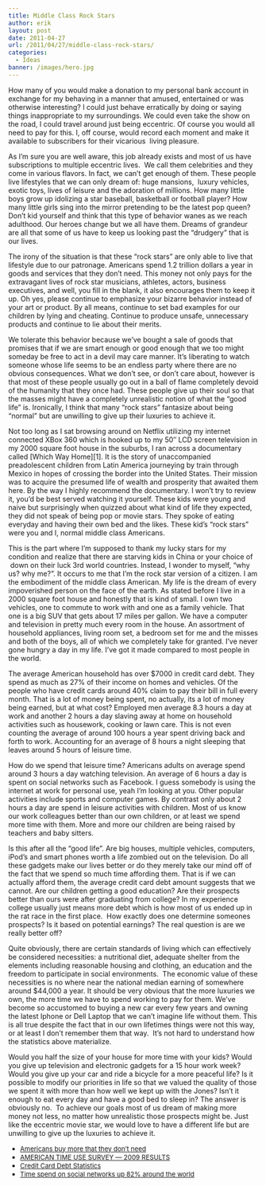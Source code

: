 ```yaml
---
title: Middle Class Rock Stars
author: erik
layout: post
date: 2011-04-27
url: /2011/04/27/middle-class-rock-stars/
categories:
  - Ideas
banner: /images/hero.jpg
---
```

  
How many of you would make a donation to my personal bank account in exchange for my behaving in a manner that amused, entertained or was otherwise interesting? I could just behave erratically by doing or saying things inappropriate to my surroundings. We could even take the show on the road, I could travel around just being eccentric. Of course you would all need to pay for this. I, off course, would record each moment and make it available to subscribers for their vicarious  living pleasure.

As I&#8217;m sure you are well aware, this job already exists and most of us have subscriptions to multiple eccentric lives.  We call them celebrities and they come in various flavors. In fact, we can&#8217;t get enough of them. These people live lifestyles that we can only dream of: huge mansions,  luxury vehicles, exotic toys, lives of leisure and the adoration of millions. How many little boys grow up idolizing a star baseball, basketball or football player? How many little girls sing into the mirror pretending to be the latest pop queen? Don&#8217;t kid yourself and think that this type of behavior wanes as we reach adulthood. Our heroes change but we all have them. Dreams of grandeur are all that some of us have to keep us looking past the &#8220;drudgery&#8221; that is our lives.

The irony of the situation is that these &#8220;rock stars&#8221; are only able to live that lifestyle due to our patronage. Americans spend 1.2 trillion dollars a year in goods and services that they don&#8217;t need. This money not only pays for the extravagant lives of rock star musicians, athletes, actors, business executives, and well, you fill in the blank, it also encourages them to keep it up. Oh yes, please continue to emphasize your bizarre behavior instead of your art or product. By all means, continue to set bad examples for our children by lying and cheating. Continue to produce unsafe, unnecessary products and continue to lie about their merits.

We tolerate this behavior because we&#8217;ve bought a sale of goods that promises that if we are smart enough or good enough that we too might someday be free to act in a devil may care manner. It&#8217;s liberating to watch someone whose life seems to be an endless party where there are no obvious consequences. What we don&#8217;t see, or don&#8217;t care about, however is that most of these people usually go out in a ball of flame completely devoid of the humanity that they once had. These people give up their soul so that the masses might have a completely unrealistic notion of what the &#8220;good life&#8221; is. Ironically, I think that many &#8220;rock stars&#8221; fantasize about being &#8220;normal&#8221; but are unwilling to give up their luxuries to achieve it.

Not too long as I sat browsing around on Netflix utilizing my internet connected XBox 360 which is hooked up to my 50&#8243; LCD screen television in my 2000 square foot house in the suburbs, I ran across a documentary called [Which Way Home][1]. It is the story of unaccompanied preadolescent children from Latin America journeying by train through Mexico in hopes of crossing the border into the United States. Their mission was to acquire the presumed life of wealth and prosperity that awaited them here. By the way I highly recommend the documentary. I won&#8217;t try to review it, you&#8217;d be best served watching it yourself. These kids were young and naive but surprisingly when quizzed about what kind of life they expected, they did not speak of being pop or movie stars. They spoke of eating everyday and having their own bed and the likes. These kid&#8217;s &#8220;rock stars&#8221; were you and I, normal middle class Americans.

This is the part where I&#8217;m supposed to thank my lucky stars for my condition and realize that there are starving kids in China or your choice of  down on their luck 3rd world countries. Instead, I wonder to myself, &#8220;why us? why me?&#8221;. It occurs to me that I&#8217;m the rock star version of a citizen. I am the embodiment of the middle class American. My life is the dream of every impoverished person on the face of the earth. As stated before I live in a 2000 square foot house and honestly that is kind of small. I own two vehicles, one to commute to work with and one as a family vehicle. That one is a big SUV that gets about 17 miles per gallon. We have a computer and television in pretty much every room in the house. An assortment of household appliances, living room set, a bedroom set for me and the misses and both of the boys, all of which we completely take for granted. I&#8217;ve never gone hungry a day in my life. I&#8217;ve got it made compared to most people in the world.

The average American household has over $7000 in credit card debt. They spend as much as 27% of their income on homes and vehicles. Of the people who have credit cards around 40% claim to pay their bill in full every month. That is a lot of money being spent, no actually, its a lot of money being earned, but at what cost? Employed men average 8.3 hours a day at work and another 2 hours a day slaving away at home on household activities such as housework, cooking or lawn care. This is not even counting the average of around 100 hours a year spent driving back and forth to work. Accounting for an average of 8 hours a night sleeping that leaves around 5 hours of leisure time.

How do we spend that leisure time? Americans adults on average spend around 3 hours a day watching television. An average of 6 hours a day is spent on social networks such as Facebook. I guess somebody is using the internet at work for personal use, yeah I&#8217;m looking at you. Other popular activities include sports and computer games. By contrast only about 2 hours a day are spend in leisure activities with children. Most of us know our work colleagues better than our own children, or at least we spend more time with them. More and more our children are being raised by teachers and baby sitters.

Is this after all the &#8220;good life&#8221;. Are big houses, multiple vehicles, computers, iPod&#8217;s and smart phones worth a life zombied out on the television. Do all these gadgets make our lives better or do they merely take our mind off of the fact that we spend so much time affording them. That is if we can actually afford them, the average credit card debt amount suggests that we cannot. Are our children getting a good education? Are their prospects better than ours were after graduating from college? In my experience college usually just means more debt which is how most of us ended up in the rat race in the first place.  How exactly does one determine someones prospects? Is it based on potential earnings? The real question is are we really better off?

Quite obviously, there are certain standards of living which can effectively be considered necessities: a nutritional diet, adequate shelter from the elements including reasonable housing and clothing, an education and the freedom to participate in social environments.  The economic value of these necessities is no where near the national median earning of somewhere around $44,000 a year. It should be very obvious that the more luxuries we own, the more time we have to spend working to pay for them. We&#8217;ve become so accustomed to buying a new car every few years and owning the latest Iphone or Dell Laptop that we can&#8217;t imagine life without them. This is all true despite the fact that in our own lifetimes things were not this way, or at least I don&#8217;t remember them that way.  It&#8217;s not hard to understand how the statistics above materialize.

Would you half the size of your house for more time with your kids? Would you give up television and electronic gadgets for a 15 hour work week? Would you give up your car and ride a bicycle for a more peaceful life? Is it possible to modify our priorities in life so that we valued the quality of those we spent it with more than how well we kept up with the Jones? Isn&#8217;t it enough to eat every day and have a good bed to sleep in? The answer is obviously no.  To achieve our goals most of us dream of making more money not less, no matter how unrealistic those prospects might be. Just like the eccentric movie star, we would love to have a different life but are unwilling to give up the luxuries to achieve it.

  * <span style="font-size: small;"><a href="http://blogs.wsj.com/economics/2011/04/23/number-of-the-week-americans-buy-more-stuff-they-dont-need/">Americans buy more that they don&#8217;t need</a></span>
  * <span style="font-size: small;"><a href="http://www.bls.gov/news.release/atus.nr0.htm">AMERICAN TIME USE SURVEY &#8212; 2009 RESULTS</a><br /> </span>
  * <span style="font-size: small;"><a href="http://www.hoffmanbrinker.com/credit-card-debt-statistics.html">Credit Card Debt Statistics</a><br /> </span>
  * <span style="font-size: small;"><a href="http://www.briansolis.com/2010/02/time-spent-on-social-networks-up-82-around-the-wrold/">Time spend on social networks up 82% around the world</a><br /> </span>

